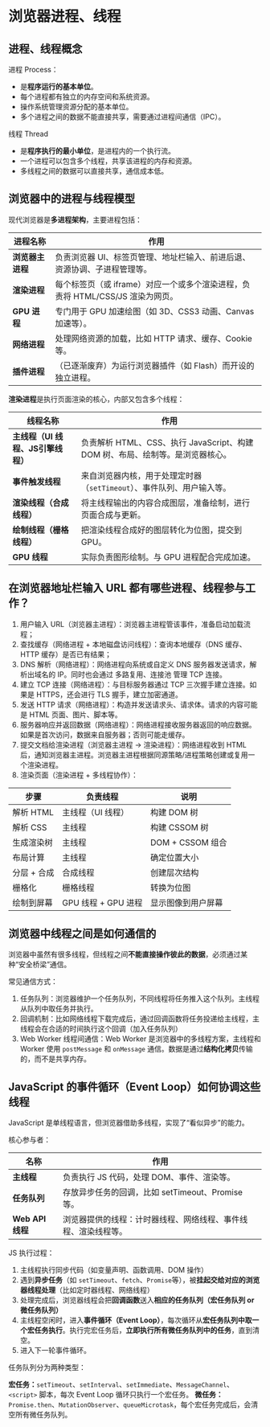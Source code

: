 # 浏览器进程、线程

## 进程、线程概念

进程 Process：

- 是**程序运行的基本单位**。
- 每个进程都有独立的内存空间和系统资源。
- 操作系统管理资源分配的基本单位。
- 多个进程之间的数据不能直接共享，需要通过进程间通信（IPC）。

线程 Thread

- 是**程序执行的最小单位**，是进程内的一个执行流。
- 一个进程可以包含多个线程，共享该进程的内存和资源。
- 多线程之间的数据可以直接共享，通信成本低。


## 浏览器中的进程与线程模型

现代浏览器是**多进程架构**，主要进程包括：

| 进程名称       | 作用                                                |
| ---------- | ------------------------------------------------- |
| **浏览器主进程** | 负责浏览器 UI、标签页管理、地址栏输入、前进后退、资源协调、子进程管理等。            |
| **渲染进程**   | 每个标签页（或 iframe）对应一个或多个渲染进程，负责将 HTML/CSS/JS 渲染为网页。 |
| **GPU 进程** | 专门用于 GPU 加速绘图（如 3D、CSS3 动画、Canvas 加速等）。           |
| **网络进程**   | 处理网络资源的加载，比如 HTTP 请求、缓存、Cookie 等。                 |
| **插件进程**   | （已逐渐废弃）为运行浏览器插件（如 Flash）而开设的独立进程。                 |


**渲染进程**是执行页面渲染的核心，内部又包含多个线程：

| 线程名称           | 作用                                                  |
| -------------- | --------------------------------------------------- |
| **主线程（UI 线程、JS引擎线程）** | 负责解析 HTML、CSS、执行 JavaScript、构建 DOM 树、布局、绘制等。是浏览器核心。 |
| **事件触发线程**     | 来自浏览器内核，用于处理定时器（`setTimeout`）、事件队列、用户输入等。           |
| **渲染线程（合成线程）** | 将主线程输出的内容合成图层，准备绘制，进行页面合成与更新。                       |
| **绘制线程（栅格线程）** | 把渲染线程合成好的图层转化为位图，提交到 GPU。                           |
| **GPU 线程**     | 实际负责图形绘制。与 GPU 进程配合完成加速。                            |

## 在浏览器地址栏输入 URL 都有哪些进程、线程参与工作？


1. 用户输入 URL（浏览器主进程）：浏览器主进程管该事件，准备启动加载流程；
2. 查找缓存（网络进程 + 本地磁盘访问线程）：查询本地缓存（DNS 缓存、HTTP 缓存）是否已有结果；
3. DNS 解析（网络进程）：网络进程向系统或自定义 DNS 服务器发送请求，解析出域名的 IP。同时也会通过 多路复用、连接池 管理 TCP 连接。
4. 建立 TCP 连接（网络进程）：与目标服务器通过 TCP 三次握手建立连接。如果是 HTTPS，还会进行 TLS 握手，建立加密通道。
5. 发送 HTTP 请求（网络进程）：构造并发送请求头、请求体。请求的内容可能是 HTML 页面、图片、脚本等。
6. 服务器响应并返回数据（网络进程）：网络进程接收服务器返回的响应数据。如果是首次访问，数据来自服务器；否则可能走缓存。
7. 提交文档给渲染进程（浏览器主进程 → 渲染进程）：网络进程收到 HTML 后，通知浏览器主进程。浏览器主进程根据同源策略/进程策略创建或复用一个渲染进程。
8. 渲染页面（渲染进程 + 多线程协作）：

  | 步骤      | 负责线程            | 说明             |
  | ------- | --------------- | -------------- |
  | 解析 HTML | 主线程（UI 线程）      | 构建 DOM 树       |
  | 解析 CSS  | 主线程             | 构建 CSSOM 树     |
  | 生成渲染树   | 主线程             | DOM + CSSOM 组合 |
  | 布局计算    | 主线程             | 确定位置大小         |
  | 分层 + 合成 | 合成线程            | 创建层次结构         |
  | 栅格化     | 栅格线程            | 转换为位图          |
  | 绘制到屏幕   | GPU 线程 + GPU 进程 | 显示图像到用户屏幕      |

  
##  浏览器中线程之间是如何通信的

浏览器中虽然有很多线程，但线程之间**不能直接操作彼此的数据**，必须通过某种“安全桥梁”通信。

常见通信方式：

1. 任务队列：浏览器维护一个任务队列，不同线程将任务推入这个队列。主线程从队列中取任务并执行。
2. 回调机制：比如网络线程下载完成后，通过回调函数将任务投递给主线程，主线程会在合适的时间执行这个回调（加入任务队列）
3. Web Worker 线程间通信：Web Worker 是浏览器中的多线程方案，主线程和 Worker 使用 `postMessage` 和 `onMessage` 通信。数据是通过**结构化拷贝**传输的，而不是共享内存。

## JavaScript 的事件循环（Event Loop）如何协调这些线程

JavaScript 是单线程语言，但浏览器借助多线程，实现了“看似异步”的能力。

核心参与者：

| 名称             | 作用                                 |
| -------------- | ---------------------------------- |
| **主线程**        | 负责执行 JS 代码，处理 DOM、事件、渲染等。          |
| **任务队列**       | 存放异步任务的回调，比如 setTimeout、Promise 等。 |
| **Web API 线程** | 浏览器提供的线程：计时器线程、网络线程、事件线程、渲染线程等。    |


JS 执行过程：

1. 主线程执行同步代码（如变量声明、函数调用、DOM 操作）
2. 遇到**异步任务**（如 `setTimeout`、`fetch`、`Promise`等），被**挂起交给对应的浏览器线程处理**（比如定时器线程、网络线程）
3. 处理完成后，浏览器线程会把**回调函数**送入**相应的任务队列（宏任务队列 or 微任务队列）**
4. 主线程空闲时，进入**事件循环（Event Loop）**，每次循环从**宏任务队列中取一个宏任务执行**。执行完宏任务后，**立即执行所有微任务队列中的任务**，直到清空。
5. 进入下一轮事件循环。

任务队列分为两种类型：

**宏任务：**`setTimeout`、`setInterval`、`setImmediate`、`MessageChannel`、`<script>` 脚本，每次 Event Loop 循环只执行一个宏任务。
**微任务：**`Promise.then`、`MutationObserver`、`queueMicrotask`，每个宏任务完成后，会清空所有微任务队列。
